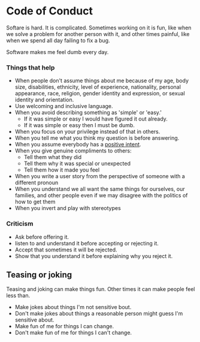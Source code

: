 # Code of Conduct

Softare is hard. It is complicated. Sometimes working on it is fun, like when we solve a problem for another person with it, and other times painful, like when we spend all day failing to fix a bug.  

Software makes me feel dumb every day. 

### Things that help 

* When people don't assume things about me because of my age, body size, disabilities, ethnicity, level of experience, nationality, personal appearance, race, religion, gender identity and expression, or sexual identity and orientation.
* Use welcoming and inclusive language.
* When you avoid describing something as 'simple' or 'easy.' 
  * If it was simple or easy I would have figured it out already.
  * If it was simple or easy then I must be dumb.
* When you focus on your privilege instead of that in others.
* When you tell me what you think my question is before answering.
* When you assume everybody has a [positive intent](https://archive.fortune.com/galleries/2008/fortune/0804/gallery.bestadvice.fortune/7.html).
* When you give genuine compliments to others:
  * Tell them what they did
  * Tell them why it was special or unexpected
  * Tell them how it made you feel
* When you write a user story from the perspective of someone with a different pronoun
* When you understand we all want the same things for ourselves, our families, and other people even if we may disagree with the politics of how to get them
* When you invert and play with stereotypes

### Criticism
* Ask before offering it.
* listen to and understand it before accepting or rejecting it.
* Accept that sometimes it will be rejected.
* Show that you understand it before explaining why you reject it. 

## Teasing or joking
Teasing and joking can make things fun. Other times it can make people feel less than.
* Make jokes about things I'm not sensitive bout.
* Don't make jokes about things a reasonable person might guess I'm sensitive about.
* Make fun of me for things I can change.
* Don't make fun of me for things I can't change.